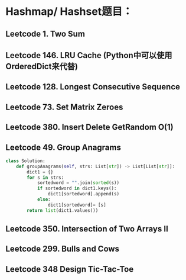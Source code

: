 # Hashmap/ Hashset题目：
## Leetcode 1. Two Sum
## Leetcode 146. LRU Cache (Python中可以使用OrderedDict来代替)
## Leetcode 128. Longest Consecutive Sequence
## Leetcode 73. Set Matrix Zeroes
## Leetcode 380. Insert Delete GetRandom O(1)
## Leetcode 49. Group Anagrams
```python
class Solution:
    def groupAnagrams(self, strs: List[str]) -> List[List[str]]:
        dict1 = {}
        for s in strs:
            sortedword = "".join(sorted(s))
            if sortedword in dict1.keys():
                dict1[sortedword].append(s)
            else:
                dict1[sortedword]= [s]
        return list(dict1.values())
```
## Leetcode 350. Intersection of Two Arrays II
## Leetcode 299. Bulls and Cows
## Leetcode 348 Design Tic-Tac-Toe
